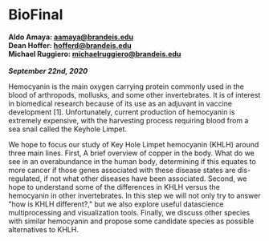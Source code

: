 # BioFinal
<b> Aldo Amaya: aamaya@brandeis.edu <br>
Dean Hoffer: hofferd@brandeis.edu <br>
Michael Ruggiero: michaelruggiero@brandeis.edu<br>
<br><em>September 22nd, 2020</em></b>

Hemocyanin is the main oxygen carrying protein commonly used in the blood of arthropods, mollusks, and some other invertebrates. It is of interest in biomedical research because of its use as an adjuvant in vaccine development [1]. Unfortunately, current production of hemocyanin is extremely expensive, with the harvesting process requiring blood from a sea snail called the Keyhole Limpet.

We hope to focus our study of Key Hole Limpet hemocyanin (KHLH) around three main lines. First, A brief overview of copper in the body. What do we see in an overabundance in the human body, determining if this equates to more cancer if those genes associated with these disease states are dis-regulated, if not what other diseases have been associated. Second, we hope to understand some of the differences in KHLH versus the hemocyanin in other invertebrates. In this step we will not only try to answer "how is KHLH different?," but we also explore useful datascience multiprocessing and visualization tools. Finally, we discuss other species with similar hemocyanin and propose some candidate species as possible alternatives to KHLH.
